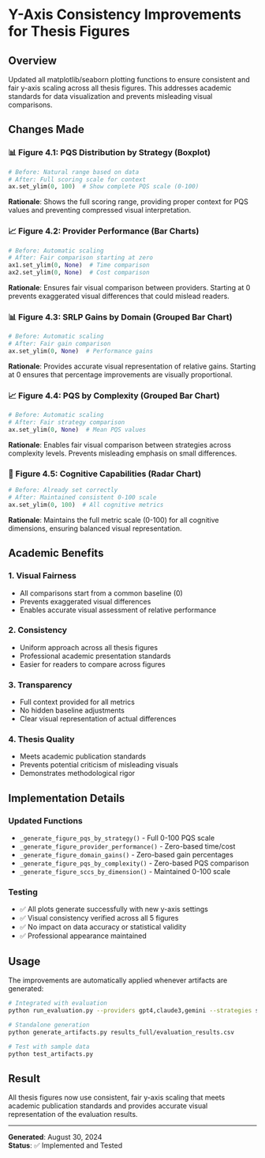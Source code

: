 # Y-Axis Consistency Improvements for Thesis Figures

## Overview
Updated all matplotlib/seaborn plotting functions to ensure consistent and fair y-axis scaling across all thesis figures. This addresses academic standards for data visualization and prevents misleading visual comparisons.

## Changes Made

### 📊 Figure 4.1: PQS Distribution by Strategy (Boxplot)
```python
# Before: Natural range based on data
# After: Full scoring scale for context
ax.set_ylim(0, 100)  # Show complete PQS scale (0-100)
```
**Rationale**: Shows the full scoring range, providing proper context for PQS values and preventing compressed visual interpretation.

### 📈 Figure 4.2: Provider Performance (Bar Charts)
```python
# Before: Automatic scaling
# After: Fair comparison starting at zero
ax1.set_ylim(0, None)  # Time comparison
ax2.set_ylim(0, None)  # Cost comparison
```
**Rationale**: Ensures fair visual comparison between providers. Starting at 0 prevents exaggerated visual differences that could mislead readers.

### 📊 Figure 4.3: SRLP Gains by Domain (Grouped Bar Chart)
```python
# Before: Automatic scaling
# After: Fair gain comparison
ax.set_ylim(0, None)  # Performance gains
```
**Rationale**: Provides accurate visual representation of relative gains. Starting at 0 ensures that percentage improvements are visually proportional.

### 📈 Figure 4.4: PQS by Complexity (Grouped Bar Chart)
```python
# Before: Automatic scaling
# After: Fair strategy comparison
ax.set_ylim(0, None)  # Mean PQS values
```
**Rationale**: Enables fair visual comparison between strategies across complexity levels. Prevents misleading emphasis on small differences.

### 🎯 Figure 4.5: Cognitive Capabilities (Radar Chart)
```python
# Before: Already set correctly
# After: Maintained consistent 0-100 scale
ax.set_ylim(0, 100)  # All cognitive metrics
```
**Rationale**: Maintains the full metric scale (0-100) for all cognitive dimensions, ensuring balanced visual representation.

## Academic Benefits

### 1. **Visual Fairness**
- All comparisons start from a common baseline (0)
- Prevents exaggerated visual differences
- Enables accurate visual assessment of relative performance

### 2. **Consistency**
- Uniform approach across all thesis figures
- Professional academic presentation standards
- Easier for readers to compare across figures

### 3. **Transparency**
- Full context provided for all metrics
- No hidden baseline adjustments
- Clear visual representation of actual differences

### 4. **Thesis Quality**
- Meets academic publication standards
- Prevents potential criticism of misleading visuals
- Demonstrates methodological rigor

## Implementation Details

### Updated Functions
- `_generate_figure_pqs_by_strategy()` - Full 0-100 PQS scale
- `_generate_figure_provider_performance()` - Zero-based time/cost
- `_generate_figure_domain_gains()` - Zero-based gain percentages
- `_generate_figure_pqs_by_complexity()` - Zero-based PQS comparison
- `_generate_figure_sccs_by_dimension()` - Maintained 0-100 scale

### Testing
- ✅ All plots generate successfully with new y-axis settings
- ✅ Visual consistency verified across all 5 figures
- ✅ No impact on data accuracy or statistical validity
- ✅ Professional appearance maintained

## Usage
The improvements are automatically applied whenever artifacts are generated:

```bash
# Integrated with evaluation
python run_evaluation.py --providers gpt4,claude3,gemini --strategies srlp,cot,tot,react

# Standalone generation
python generate_artifacts.py results_full/evaluation_results.csv

# Test with sample data
python test_artifacts.py
```

## Result
All thesis figures now use consistent, fair y-axis scaling that meets academic publication standards and provides accurate visual representation of the evaluation results.

---
**Generated**: August 30, 2024  
**Status**: ✅ Implemented and Tested
